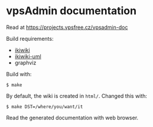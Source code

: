 vpsAdmin documentation
======================

Read at https://projects.vpsfree.cz/vpsadmin-doc

Build requirements:

 - [ikiwiki](http://ikiwiki.info/)
 - [ikiwiki-uml](https://github.com/robtaylor/ikiwiki-uml)
 - graphviz

Build with:

	$ make

By default, the wiki is created in ``html/``. Changed this with:

	$ make DST=/where/you/want/it

Read the generated documentation with web browser.
